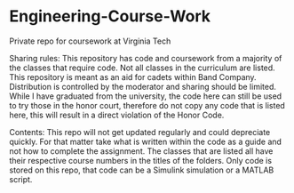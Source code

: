 # Engineering-Course-Work
Private repo for coursework at Virginia Tech

Sharing rules:
  This repository has code and coursework from a majority of the classes that require code. Not all classes in the curriculum are listed. This repository is meant as an aid for 
  cadets within Band Company. Distribution is controlled by the moderator and sharing should be limited. While I have graduated from the university, the code here can still be 
  used to try those in the honor court, therefore do not copy any code that is listed here, this will result in a direct violation of the Honor Code.

Contents:
  This repo will not get updated regularly and could depreciate quickly. For that matter take what is written within the code as a guide and not how to complete the assignment.
  The classes that are listed all have their respective course numbers in the titles of the folders. Only code is stored on this repo, that code can be a Simulink simulation or
  a MATLAB script.
